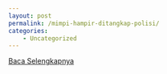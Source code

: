 ```yaml
---
layout: post
permalink: /mimpi-hampir-ditangkap-polisi/
categories:
    - Uncategorized
---
```


[Baca Selengkapnya](/02)